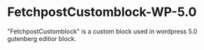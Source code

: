# FetchpostCustomblock-WP-5.0
"FetchpostCustomblock" is a custom block used in wordpress 5.0 gutenberg editior block.
